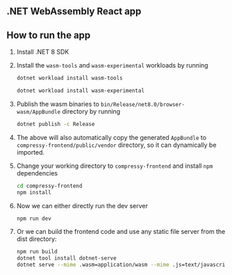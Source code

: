 ## .NET WebAssembly React app

## How to run the app

1. Install .NET 8 SDK
2. Install the `wasm-tools` and `wasm-experimental` workloads by running
    ```bash
    dotnet workload install wasm-tools
    ```

    ```bash
    dotnet workload install wasm-experimental
    ```

3. Publish the wasm binaries to  `bin/Release/net8.0/browser-wasm/AppBundle` directory by running

    ```bash
    dotnet publish -c Release
    ```

4. The above will also automatically copy the generated `AppBundle` to `compressy-frontend/public/vendor` directory, so it can dynamically be imported.
5. Change your working directory to `compressy-frontend` and install `npm` dependencies
    ```bash
    cd compressy-frontend
    npm install
    ```
6. Now we can either directly run the dev server
    ```bash
    npm run dev
   ```
7. Or we can build the frontend code and use any static file server from the dist directory:
    ```bash
    npm run build
    dotnet tool install dotnet-serve
    dotnet serve --mime .wasm=application/wasm --mime .js=text/javascript --mime .json=application/json --directory dist
    ```